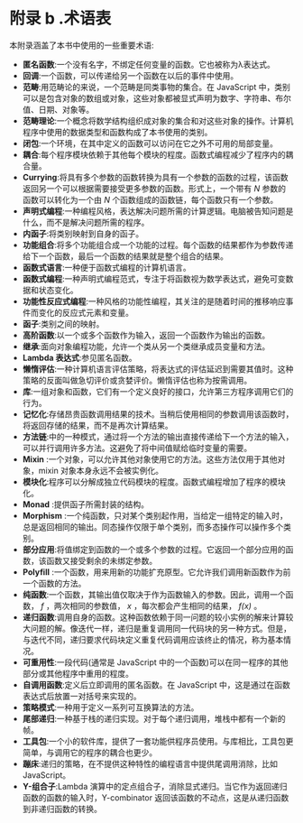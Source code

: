 # 附录 b .术语表

本附录涵盖了本书中使用的一些重要术语:

*   **匿名函数**:一个没有名字，不绑定任何变量的函数。它也被称为λ表达式。
*   **回调**:一个函数，可以传递给另一个函数在以后的事件中使用。
*   **范畴**:用范畴论的来说，一个范畴是同类事物的集合。在 JavaScript 中，类别可以是包含对象的数组或对象，这些对象都被显式声明为数字、字符串、布尔值、日期、对象等。
*   **范畴理论**:一个概念将数学结构组织成对象的集合和对这些对象的操作。计算机程序中使用的数据类型和函数构成了本书使用的类别。
*   **闭包**:一个环境，在其中定义的函数可以访问在它之外不可用的局部变量。
*   **耦合**:每个程序模块依赖于其他每个模块的程度。函数式编程减少了程序内的耦合量。
*   **Currying**:将具有多个参数的函数转换为具有一个参数的函数的过程，该函数返回另一个可以根据需要接受更多参数的函数。形式上，一个带有 *N* 参数的函数可以转化为一个由 *N* 个函数组成的函数链，每个函数只有一个参数。
*   **声明式编程**:一种编程风格，表达解决问题所需的计算逻辑。电脑被告知问题是什么，而不是解决问题所需的程序。
*   **内函子**:将类别映射到自身的函子。
*   **功能组合**:将多个功能组合成一个功能的过程。每个函数的结果都作为参数传递给下一个函数，最后一个函数的结果就是整个组合的结果。
*   **函数式语言**:一种便于函数式编程的计算机语言。
*   **函数式编程**:一种声明式编程范式，专注于将函数视为数学表达式，避免可变数据和状态变化。
*   **功能性反应式编程**:一种风格的功能性编程，其关注的是随着时间的推移响应事件而变化的反应式元素和变量。
*   **函子**:类别之间的映射。
*   **高阶函数**:以一个或多个函数作为输入，返回一个函数作为输出的函数。
*   **继承**:面向对象编程功能，允许一个类从另一个类继承成员变量和方法。
*   **Lambda 表达式**:参见匿名函数。
*   **懒惰评估**:一种计算机语言评估策略，将表达式的评估延迟到需要其值时。这种策略的反面叫做急切评价或贪婪评价。懒惰评估也称为按需调用。
*   **库**:一组对象和函数，它们有一个定义良好的接口，允许第三方程序调用它们的行为。
*   **记忆化**:存储昂贵函数调用结果的技术。当稍后使用相同的参数调用该函数时，将返回存储的结果，而不是再次计算结果。
*   **方法链**:中的一种模式，通过将一个方法的输出直接传递给下一个方法的输入，可以并行调用许多方法。这避免了将中间值赋给临时变量的需要。
*   **Mixin** :一个对象，可以允许其他对象使用它的方法。这些方法仅用于其他对象，mixin 对象本身永远不会被实例化。
*   **模块化**:程序可以分解成独立代码模块的程度。函数式编程增加了程序的模块化。
*   **Monad** :提供函子所需封装的结构。
*   **Morphism** :一个纯函数，只对某个类别起作用，当给定一组特定的输入时，总是返回相同的输出。同态操作仅限于单个类别，而多态操作可以操作多个类别。
*   **部分应用**:将值绑定到函数的一个或多个参数的过程。它返回一个部分应用的函数，该函数又接受剩余的未绑定参数。
*   **Polyfill** :一个函数，用来用新的功能扩充原型。它允许我们调用新函数作为前一个函数的方法。
*   **纯函数**:一个函数，其输出值仅取决于作为函数输入的参数。因此，调用一个函数， *f* ，两次相同的参数值， *x* ，每次都会产生相同的结果， *f(x)* 。
*   **递归函数**:调用自身的函数。这种函数依赖于同一问题的较小实例的解来计算较大问题的解。像迭代一样，递归是重复调用同一代码块的另一种方式。但是，与迭代不同，递归要求代码块定义重复代码调用应该终止的情况，称为基本情况。
*   **可重用性**:一段代码(通常是 JavaScript 中的一个函数)可以在同一程序的其他部分或其他程序中重用的程度。
*   **自调用函数**:定义后立即调用的匿名函数。在 JavaScript 中，这是通过在函数表达式后放置一对括号来实现的。
*   **策略模式**:一种用于定义一系列可互换算法的方法。
*   **尾部递归**:一种基于栈的递归实现。对于每个递归调用，堆栈中都有一个新的帧。
*   **工具包**:一个小的软件库，提供了一套功能供程序员使用。与库相比，工具包更简单，与调用它的程序的耦合也更少。
*   **蹦床**:递归的策略，在不提供这种特性的编程语言中提供尾调用消除，比如 JavaScript。
*   **Y-组合子**:Lambda 演算中的定点组合子，消除显式递归。当它作为返回递归函数的函数的输入时，Y-combinator 返回该函数的不动点，这是从递归函数到非递归函数的转换。